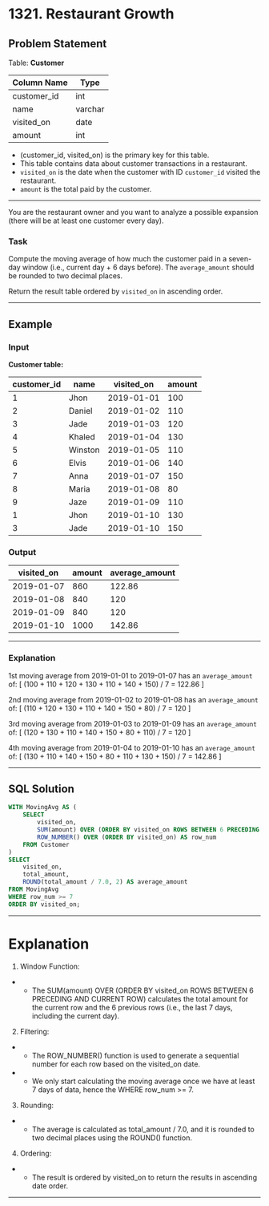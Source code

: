 # 1321. Restaurant Growth

## Problem Statement

Table: **Customer**

| Column Name   | Type    |
|---------------|---------|
| customer_id   | int     |
| name          | varchar |
| visited_on    | date    |
| amount        | int     |

- (customer_id, visited_on) is the primary key for this table.
- This table contains data about customer transactions in a restaurant.
- `visited_on` is the date when the customer with ID `customer_id` visited the restaurant.
- `amount` is the total paid by the customer.

---

You are the restaurant owner and you want to analyze a possible expansion (there will be at least one customer every day).

### Task

Compute the moving average of how much the customer paid in a seven-day window (i.e., current day + 6 days before). The `average_amount` should be rounded to two decimal places.

Return the result table ordered by `visited_on` in ascending order.

---

## Example

### Input

**Customer table:**

| customer_id | name         | visited_on   | amount      |
|-------------|--------------|--------------|-------------|
| 1           | Jhon         | 2019-01-01   | 100         |
| 2           | Daniel       | 2019-01-02   | 110         |
| 3           | Jade         | 2019-01-03   | 120         |
| 4           | Khaled       | 2019-01-04   | 130         |
| 5           | Winston      | 2019-01-05   | 110         |
| 6           | Elvis        | 2019-01-06   | 140         |
| 7           | Anna         | 2019-01-07   | 150         |
| 8           | Maria        | 2019-01-08   | 80          |
| 9           | Jaze         | 2019-01-09   | 110         |
| 1           | Jhon         | 2019-01-10   | 130         |
| 3           | Jade         | 2019-01-10   | 150         |

### Output

| visited_on   | amount | average_amount |
|--------------|--------|----------------|
| 2019-01-07   | 860    | 122.86         |
| 2019-01-08   | 840    | 120            |
| 2019-01-09   | 840    | 120            |
| 2019-01-10   | 1000   | 142.86         |

---

### Explanation

1st moving average from 2019-01-01 to 2019-01-07 has an `average_amount` of:
\[
(100 + 110 + 120 + 130 + 110 + 140 + 150) / 7 = 122.86
\]

2nd moving average from 2019-01-02 to 2019-01-08 has an `average_amount` of:
\[
(110 + 120 + 130 + 110 + 140 + 150 + 80) / 7 = 120
\]

3rd moving average from 2019-01-03 to 2019-01-09 has an `average_amount` of:
\[
(120 + 130 + 110 + 140 + 150 + 80 + 110) / 7 = 120
\]

4th moving average from 2019-01-04 to 2019-01-10 has an `average_amount` of:
\[
(130 + 110 + 140 + 150 + 80 + 110 + 130 + 150) / 7 = 142.86
\]

---

## SQL Solution

```sql
WITH MovingAvg AS (
    SELECT 
        visited_on, 
        SUM(amount) OVER (ORDER BY visited_on ROWS BETWEEN 6 PRECEDING AND CURRENT ROW) AS total_amount,
        ROW_NUMBER() OVER (ORDER BY visited_on) AS row_num
    FROM Customer
)
SELECT 
    visited_on, 
    total_amount, 
    ROUND(total_amount / 7.0, 2) AS average_amount
FROM MovingAvg
WHERE row_num >= 7
ORDER BY visited_on;
```


---

# Explanation

1. Window Function:

- - The SUM(amount) OVER (ORDER BY visited_on ROWS BETWEEN 6 PRECEDING AND CURRENT ROW) calculates the total amount for the current row and the 6 previous rows (i.e., the last 7 days, including the current day).

2. Filtering:

- - The ROW_NUMBER() function is used to generate a sequential number for each row based on the visited_on date.

- - We only start calculating the moving average once we have at least 7 days of data, hence the WHERE row_num >= 7.

3. Rounding:

- - The average is calculated as total_amount / 7.0, and it is rounded to two decimal places using the ROUND() function.

4. Ordering:

- - The result is ordered by visited_on to return the results in ascending date order.

---
